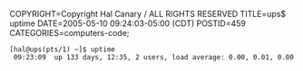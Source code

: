 COPYRIGHT=Copyright Hal Canary / ALL RIGHTS RESERVED
TITLE=ups$ uptime
DATE=2005-05-10 09:24:03-05:00 (CDT)
POSTID=459
CATEGORIES=computers-code;

    
    [hal@ups(pts/1) ~]$ uptime
     09:23:09  up 133 days, 12:35, 2 users, load average: 0.00, 0.01, 0.00
